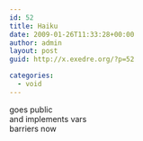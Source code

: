 ```yaml
---
id: 52
title: Haiku
date: 2009-01-26T11:33:28+00:00
author: admin
layout: post
guid: http://x.exedre.org/?p=52

categories:
  - void
---
```

<span class="status_body">goes public<br /> and implements vars<br /> barriers now</span>
